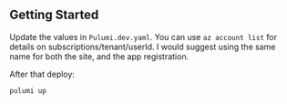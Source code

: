 ## Getting Started

Update the values in `Pulumi.dev.yaml`.  You can use `az account list` for details on subscriptions/tenant/userId.  I would suggest using the same name for both the site, and the app registration.

After that deploy:

```shell
pulumi up
```